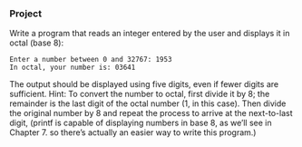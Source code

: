 ### Project

Write a program that reads an integer entered by the user and displays it in octal (base 8):

```
Enter a number between 0 and 32767: 1953
In octal, your number is: 03641
```

The output should be displayed using five digits, even if fewer digits are sufficient. Hint: To convert the number to octal, first divide it by 8; the remainder is the last digit of the octal number (1, in this case). Then divide the original number by 8 and repeat the process to arrive at the next-to-last digit, (printf is capable of displaying numbers in base 8, as we’ll see in Chapter 7. so there’s actually an easier way to write this program.)
